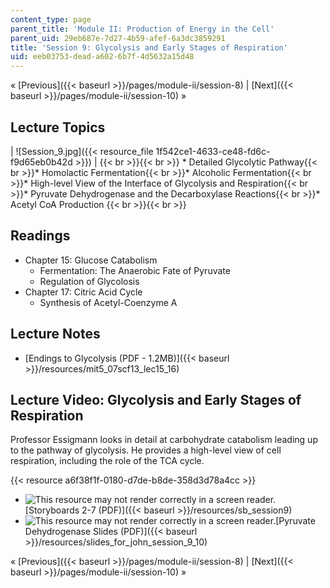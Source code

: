 ```yaml
---
content_type: page
parent_title: 'Module II: Production of Energy in the Cell'
parent_uid: 29eb687e-7d27-4b59-afef-6a3dc3859291
title: 'Session 9: Glycolysis and Early Stages of Respiration'
uid: eeb03753-dead-a602-6b7f-4d5632a15d48
---
```


« [Previous]({{< baseurl >}}/pages/module-ii/session-8) | [Next]({{< baseurl >}}/pages/module-ii/session-10) »

Lecture Topics
--------------

| ![Session_9.jpg]({{< resource_file 1f542ce1-4633-ce48-fd6c-f9d65eb0b42d >}}) |  {{< br >}}{{< br >}} *   Detailed Glycolytic Pathway{{< br >}}*   Homolactic Fermentation{{< br >}}*   Alcoholic Fermentation{{< br >}}*   High-level View of the Interface of Glycolysis and Respiration{{< br >}}*   Pyruvate Dehydrogenase and the Decarboxylase Reactions{{< br >}}*   Acetyl CoA Production {{< br >}}{{< br >}}  

Readings
--------

*   Chapter 15: Glucose Catabolism
    *   Fermentation: The Anaerobic Fate of Pyruvate
    *   Regulation of Glycolosis
*   Chapter 17: Citric Acid Cycle
    *   Synthesis of Acetyl-Coenzyme A

Lecture Notes
-------------

*   [Endings to Glycolysis (PDF - 1.2MB)]({{< baseurl >}}/resources/mit5_07scf13_lec15_16)

Lecture Video: Glycolysis and Early Stages of Respiration
---------------------------------------------------------

Professor Essigmann looks in detail at carbohydrate catabolism leading up to the pathway of glycolysis. He provides a high-level view of cell respiration, including the role of the TCA cycle.

{{< resource a6f38f1f-0180-d7de-b8de-358d3d78a4cc >}}

*   ![This resource may not render correctly in a screen reader.](/images/inacessible.gif)[Storyboards 2-7 (PDF)]({{< baseurl >}}/resources/sb_session9)
*   ![This resource may not render correctly in a screen reader.](/images/inacessible.gif)[Pyruvate Dehydrogenase Slides (PDF)]({{< baseurl >}}/resources/slides_for_john_session_9_10)

« [Previous]({{< baseurl >}}/pages/module-ii/session-8) | [Next]({{< baseurl >}}/pages/module-ii/session-10) »